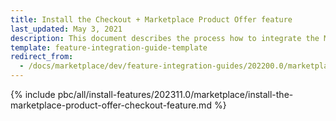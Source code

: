 ```yaml
---
title: Install the Checkout + Marketplace Product Offer feature
last_updated: May 3, 2021
description: This document describes the process how to integrate the Marketplace Product Offer + Checkout feature into a Spryker project.
template: feature-integration-guide-template
redirect_from:
  - /docs/marketplace/dev/feature-integration-guides/202200.0/marketplace-product-offer-checkout-feature-integration.html
---
```


{% include pbc/all/install-features/202311.0/marketplace/install-the-marketplace-product-offer-checkout-feature.md %} <!-- To edit, see /_includes/pbc/all/install-features/202311.0/marketplace/install-the-marketplace-product-offer-checkout-feature.md -->
